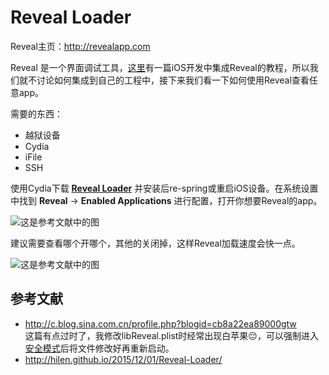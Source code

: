 # Reveal Loader

Reveal主页：http://revealapp.com

Reveal 是一个界面调试工具，[这里](http://blog.devzeng.com/blog/ios-reveal-integrating.html)有一篇iOS开发中集成Reveal的教程，所以我们就不讨论如何集成到自己的工程中，接下来我们看一下如何使用Reveal查看任意app。

需要的东西：

- 越狱设备
- Cydia
- iFile
- SSH

使用Cydia下载 [**Reveal Loader**](https://github.com/heardrwt/RevealLoader) 并安装后re-spring或重启iOS设备。在系统设置中找到 **Reveal** -> **Enabled Applications** 进行配置，打开你想要Reveal的app。

![这是参考文献中的图](http://bbs.iosre.com/uploads/default/359/db1478db9712f0c5.PNG)

建议需要查看哪个开哪个，其他的关闭掉，这样Reveal加载速度会快一点。
 
![这是参考文献中的图](http://ww3.sinaimg.cn/large/6a011e49gw1eyk3r7s8rvj21520rgwma.jpg)


## 参考文献

- http://c.blog.sina.com.cn/profile.php?blogid=cb8a22ea89000gtw 
	<br/>这篇有点过时了，我修改libReveal.plist时经常出现白苹果😔，可以强制进入[安全模式](https://www.google.com.hk/#newwindow=1&safe=strict&q=iphone+安全模式)后将文件修改好再重新启动。
- http://hilen.github.io/2015/12/01/Reveal-Loader/
